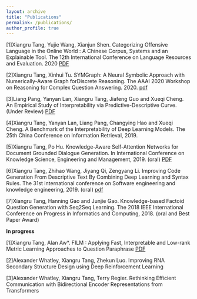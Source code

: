 ```yaml
---
layout: archive
title: "Publications"
permalink: /publications/
author_profile: true
---
```



[1]Xiangru Tang, Yujie Wang, Xianjun Shen. Categorizing Offensive Language in the Online World : A Chinese Corpus, Systems and an Explainable Tool. The 12th International Conference on Language Resources and Evaluation. 2020 [PDF](https://drive.google.com/file/d/12XRoef6vgD3rRRJJHfsmMu743_jL9EPv/view?usp=sharing)

[2]Xiangru Tang, Xinhui Tu. SYMGraph: A Neural Symbolic Approach with Numerically-Aware Graph forDiscrete Reasoning. The AAAI 2020 Workshop on Reasoning for Complex Question Answering. 2020. [pdf](https://drive.google.com/file/d/1CRPolX8dMQVLe4i3gk-7l6P-69K6_SDn/view?usp=sharing)

[3]Liang Pang, Yanyan Lan, Xiangru Tang, Jiafeng Guo and Xueqi Cheng. An Empirical Study of Interpretability via Predictive-Descriptive Curve. (Under Review) [PDF](https://drive.google.com/file/d/15CA3A6galEe4KEp45xMCXnMjObNyl1mX/view?usp=sharing)

[4]Xiangru Tang, Yanyan Lan, Liang Pang, Changying Hao and Xueqi Cheng. A Benchmark of the Interpretability of Deep Learning Models. The 25th China Conference on Information Retrieval, 2019.

[5]Xiangru Tang, Po Hu. Knowledge-Aware Self-Attention Networks for Document Grounded Dialogue Generation. In International Conference on Knowledge Science, Engineering and Management, 2019. (oral) [PDF](https://drive.google.com/file/d/1pza-E-wQjHzdN87toMuOAD_CMoCjXmdx/view?usp=sharing)

[6]Xiangru Tang, Zhihao Wang, Jiyang Qi, Zengyang Li. Improving Code Generation From Descriptive Text By Combining Deep Learning and Syntax Rules. The 31st international conference on Software engineering and knowledge engineering, 2019. (oral) [pdf](https://drive.google.com/file/d/16HmXKG_6kfpRWtoNYsAjWqG-Hbfw75yn/view?usp=sharing)

[7]Xiangru Tang, Hanning Gao and Junjie Gao. Knowledge-based Factoid Question Generation with Seq2Seq Learning. The 2018 IEEE International Conference on Progress in Informatics and Computing, 2018. (oral and Best Paper Award)

**In progress**

[1]Xiangru Tang, Alan Aw*. FILM : Applying Fast, Interpretable and Low-rank Metric Learning Approaches to Question Paraphrase [PDF](https://drive.google.com/file/d/1QQBGsrkHC4eEm6fq2PpOdYW4Gi-38GBA/view?usp=sharing)

[2]Alexander Whatley, Xiangru Tang, Zhekun Luo. Improving RNA Secondary Structure Design using Deep Reinforcement Learning

[3]Alexander Whatley, Xiangru Tang, Terry Regier. Rethinking Efficient Communication with Bidirectional Encoder Representations from Transformers
